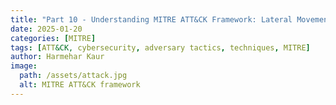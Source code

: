 ```yaml
---
title: "Part 10 - Understanding MITRE ATT&CK Framework: Lateral Movement"
date: 2025-01-20
categories: [MITRE]
tags: [ATT&CK, cybersecurity, adversary tactics, techniques, MITRE]
author: Harmehar Kaur
image:
  path: /assets/attack.jpg
  alt: MITRE ATT&CK framework
---
```

